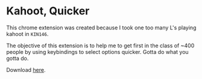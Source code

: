 # Kahoot, Quicker

This chrome extension was created because I took one too many L's playing kahoot in `KIN146`.

The objective of this extension is to help me to get first in the class of ~400 people by using keybindings to select options quicker. Gotta do what you gotta do.

Download [here](https://chrome.google.com/webstore/detail/kahoot-quicker/nekjmidjbalppbmbahlicbomdngafneo).
